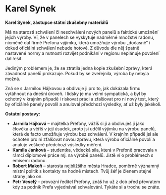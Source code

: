 # Karel Synek

__Karel Synek, zástupce státní zkušebny materiálů__

Má na starosti schválení či neschválení nových panelů a faktické umožnění jejich výroby. Ví, že v panelech se vyskytuje nadměrné množství radonu, nicméně dal firmě Prefona výjimku, která umožňuje výrobu „dočasně“ i dokud oficiální schválení nebude hotové. Z důvodu dle něj špatně nastavené normy a nutnosti rozvíjet podnikání v regionu neplánuje povolení dál řešit.

Jediným problémem je, že se ztratila jedna kopie zkušební zprávy, která závadnost panelů prokazuje. Pokud by se zveřejnila, výroba by nebyla možná.

Zná se s Jarmilou Hájkovou a obdivuje ji pro to, jak dokázala firmu vytáhnout na dnešní úroveň. I lidsky je mu velmi sympatická, a byl by ochotný v krajním případě i riskovat práci a zfalšovat pro ni nový test, který by oficiálně panely povolil a anuloval předchozí výsledky, ať už byly jakékoli.

<!-- novy sloupec -->
__Ostatní postavy:__
- __Jarmila Hájková__ – majitelka Prefony, vážíš si jí a obdivuješ ji jako člověka a věříš v její úsudek, proto jsi udělil výjimku na výrobu panelů, která de facto umožňuje výrobu bez schválení. V krajním případě jsi ale ochoten pro ni zfalšovat novou zprávu, která výrobu oficiálně povolí a anuluje veškeré předchozí výsledky měření.
- __Kamila Janková__ – studentka, vědecká síla, která v Prefoně pracovala v rámci diplomové práce mj. na výrobě panelů. Jistě ví o problémech s emisemi radonu.
- __Robert Makoň__ – starosta nejbližšího města Hradce, poměrně významný místní politik s kontakty na hodně místech. Tvůj šéf je členem stejné strany jako on.
- __Petr Veselý__ – provozní ředitel Prefony, znáš ho už z dob před převratem kdy za podnik Prefa vyjednával schvalování. Tykáte si a trochu se znáte.
